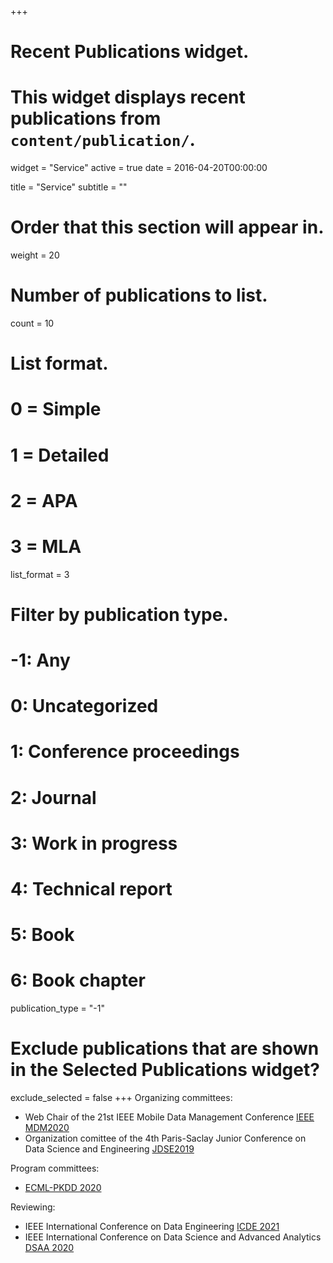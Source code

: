 +++
# Recent Publications widget.
# This widget displays recent publications from `content/publication/`.
widget = "Service"
active = true
date = 2016-04-20T00:00:00

title = "Service"
subtitle = ""

# Order that this section will appear in.
weight = 20

# Number of publications to list.
count = 10

# List format.
#   0 = Simple
#   1 = Detailed
#   2 = APA
#   3 = MLA
list_format = 3

# Filter by publication type.
# -1: Any
#  0: Uncategorized
#  1: Conference proceedings
#  2: Journal
#  3: Work in progress
#  4: Technical report
#  5: Book
#  6: Book chapter
publication_type = "-1"

# Exclude publications that are shown in the Selected Publications widget?
exclude_selected = false
+++
Organizing committees:

- Web Chair of the 21st IEEE Mobile Data Management Conference [IEEE MDM2020](http://mdmconferences.org/mdm2020/)
- Organization comittee of the 4th Paris-Saclay Junior Conference on Data Science and Engineering [JDSE2019](https://jdse-paris.github.io/jDSE2019)

Program committees: 

- [ECML-PKDD 2020](https://ecmlpkdd2020.net/)

Reviewing:

- IEEE International Conference on Data Engineering [ICDE 2021](http://www.icde2021.gr/)
- IEEE International Conference on Data Science and Advanced Analytics [DSAA 2020](http://dsaa2020.dsaa.co/)